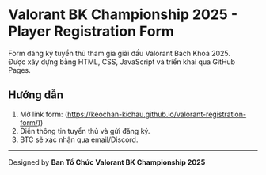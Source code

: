 # Valorant BK Championship 2025 - Player Registration Form

Form đăng ký tuyển thủ tham gia giải đấu Valorant Bách Khoa 2025.  
Được xây dựng bằng HTML, CSS, JavaScript và triển khai qua GitHub Pages.

## Hướng dẫn
1. Mở link form: (https://keochan-kichau.github.io/valorant-registration-form/))
2. Điền thông tin tuyển thủ và gửi đăng ký.
3. BTC sẽ xác nhận qua email/Discord.

---
Designed by **Ban Tổ Chức Valorant BK Championship 2025**
